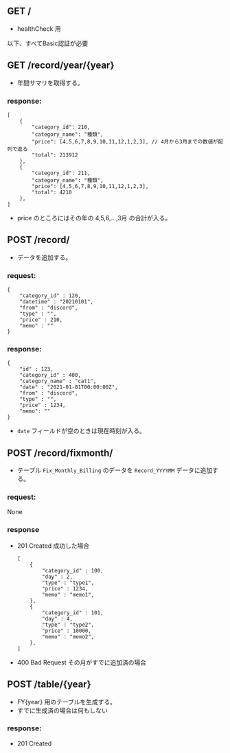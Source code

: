## GET /
- healthCheck 用

以下、すべてBasic認証が必要

## GET /record/year/{year}
- 年間サマリを取得する。
### response:

    [
        {
            "category_id": 210,
            "category_name": "種類",
            "price": [4,5,6,7,8,9,10,11,12,1,2,3], // 4月から3月までの数値が配列で返る
            "total": 213912
        },
        {
            "category_id": 211,
            "category_name": "種類",
            "price": [4,5,6,7,8,9,10,11,12,1,2,3],
            "total": 4210
        },
    ]
- price のところにはその年の 4,5,6,...,3月 の合計が入る。

## POST /record/
- データを追加する。
### request:

    {
        "category_id" : 120,
        "datetime" : "20210101",
        "from" : "discord",
        "type" : "",
        "price" : 210,
        "memo" : ""
    }

### response:
    {
        "id" : 123, 
        "category_id" : 400,
        "category_name" : "cat1", 
        "date" : "2021-01-01T00:00:00Z",
        "from" : "discord",
        "type" : "",
        "price" : 1234,
        "memo": ""
    }
- `date` フィールドが空のときは現在時刻が入る。

## POST /record/fixmonth/
- テーブル `Fix_Monthly_Billing` のデータを `Record_YYYYMM` データに追加する。

### request:
None

### response
- 201 Created 成功した場合
    ```
    [
        {
            "category_id" : 100, 
            "day" : 2,
            "type" : "type1",
            "price" : 1234,
            "memo" : "memo1",
        },
        {
            "category_id" : 101, 
            "day" : 4,
            "type" : "type2",
            "price" : 10000,
            "memo" : "memo2",
        },
    ]

    ```
- 400 Bad Request その月がすでに追加済の場合

## POST /table/{year}
- FY{year} 用のテーブルを生成する。
- すでに生成済の場合は何もしない
### response:
- 201 Created
